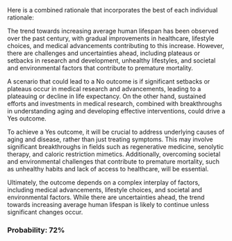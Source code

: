 Here is a combined rationale that incorporates the best of each individual rationale:

The trend towards increasing average human lifespan has been observed over the past century, with gradual improvements in healthcare, lifestyle choices, and medical advancements contributing to this increase. However, there are challenges and uncertainties ahead, including plateaus or setbacks in research and development, unhealthy lifestyles, and societal and environmental factors that contribute to premature mortality.

A scenario that could lead to a No outcome is if significant setbacks or plateaus occur in medical research and advancements, leading to a plateauing or decline in life expectancy. On the other hand, sustained efforts and investments in medical research, combined with breakthroughs in understanding aging and developing effective interventions, could drive a Yes outcome.

To achieve a Yes outcome, it will be crucial to address underlying causes of aging and disease, rather than just treating symptoms. This may involve significant breakthroughs in fields such as regenerative medicine, senolytic therapy, and caloric restriction mimetics. Additionally, overcoming societal and environmental challenges that contribute to premature mortality, such as unhealthy habits and lack of access to healthcare, will be essential.

Ultimately, the outcome depends on a complex interplay of factors, including medical advancements, lifestyle choices, and societal and environmental factors. While there are uncertainties ahead, the trend towards increasing average human lifespan is likely to continue unless significant changes occur.

### Probability: 72%